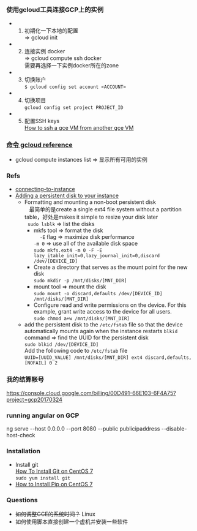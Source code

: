 ### 使用gcloud工具连接GCP上的实例
+ 1. 初期化一下本地的配置  
 => gcloud init  
+ 2. 连接实例 docker  
 => gcloud compute ssh docker  
 需要再选择一下实例docker所在的zone  
+ 3. 切换账户  
 `$ gcloud config set account <ACCOUNT>`
+ 4. 切换项目  
 `gcloud config set project PROJECT_ID`
+ 5. 配置SSH keys  
  [How to ssh a gce VM from another gce VM](https://stackoverflow.com/a/47924294/4983501)
  
### [命令 gcloud reference](https://cloud.google.com/sdk/gcloud/reference/)
+ gcloud compute instances list => 显示所有可用的实例  

### Refs
+ [connecting-to-instance](https://cloud.google.com/compute/docs/instances/connecting-to-instance#sshingcloud)
+ [Adding a persistent disk to your instance](https://cloud.google.com/compute/docs/disks/add-persistent-disk#create_disk)
  + Formatting and mounting a non-boot persistent disk  
    最简单的是create a single ext4 file system without a partition table，好处是makes it simple to resize your disk later  
    `sudo lsblk` => list the disks  
      + mkfs tool => format the disk  
      `-E` flag => maximize disk performance  
      `-m 0` => use all of the available disk space  
      `sudo mkfs.ext4 -m 0 -F -E lazy_itable_init=0,lazy_journal_init=0,discard /dev/[DEVICE_ID]`  
      + Create a directory that serves as the mount point for the new disk  
      `sudo mkdir -p /mnt/disks/[MNT_DIR]`  
      + mount tool => mount the disk  
      `sudo mount -o discard,defaults /dev/[DEVICE_ID] /mnt/disks/[MNT_DIR]`
      + Configure read and write permissions on the device. For this example, grant write access to the device for all users.  
      `sudo chmod a+w /mnt/disks/[MNT_DIR]`  
  + add the persistent disk to the `/etc/fstab` file so that the device automatically mounts again when the instance restarts
    `blkid` command => find the UUID for the persistent disk  
    `sudo blkid /dev/[DEVICE_ID]`  
    Add the following code to `/etc/fstab` file  
    `UUID=[UUID_VALUE] /mnt/disks/[MNT_DIR] ext4 discard,defaults,[NOFAIL] 0 2`  
    


### 我的结算帐号
https://console.cloud.google.com/billing/00D491-66E103-6F4A75?project=gcp20170324

### running angular on GCP
ng serve --host 0.0.0.0 --port 8080 --public publicipaddress  --disable-host-check


### Installation
+ Install git  
  [How To Install Git on CentOS 7](https://www.digitalocean.com/community/tutorials/how-to-install-git-on-centos-7)  
  `sudo yum install git`
+ [How to Install Pip on CentOS 7](https://www.liquidweb.com/kb/how-to-install-pip-on-centos-7/)  

### Questions
+ ~~如何调整GCE的系统时间？~~ Linux
+ 如何使用脚本直接创建一个虚机并安装一些软件
